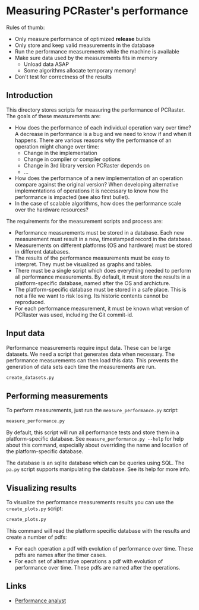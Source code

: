 # Measuring PCRaster's performance
Rules of thumb:
- Only measure performance of optimized **release** builds
- Only store and keep valid measurements in the database
- Run the performance measurements while the machine is available
- Make sure data used by the measurements fits in memory
    - Unload data ASAP
    - Some algorithms allocate temporary memory!
- Don't test for correctness of the results


## Introduction
This directory stores scripts for measuring the performance of PCRaster. The goals of these measurements are:

- How does the performance of each individual operation vary over time? A decrease in performance is a bug and we need to know if and when it happens. There are various reasons why the performance of an operation might change over time:
    - Change in the implementation
    - Change in compiler or compiler options
    - Change in 3rd library version PCRaster depends on
    - ...
- How does the performance of a new implementation of an operation compare against the original version? When developing alternative implementations of operations it is necessary to know how the performance is impacted (see also first bullet).
- In the case of scalable algorithms, how does the performance scale over the hardware resources?


The requirements for the measurement scripts and process are:
- Performance measurements must be stored in a database. Each new measurement must result in a new, timestamped record in the database.
- Measurements on different platforms (OS and hardware) must be stored in different databases.
- The results of the performance measurements must be easy to interpret. They must be visualized as graphs and tables.
- There must be a single script which does everything needed to perform all performance measurements. By default, it must store the results in a platform-specific database, named after the OS and archicture.
- The platform-specific database must be stored in a safe place. This is not a file we want to risk losing. Its historic contents cannot be reproduced.
- For each performance measurement, it must be known what version of PCRaster was used, including the Git commit-id.


## Input data
Performance measurements require input data. These can be large datasets. We need a script that generates data when necessary. The performance measurements can then load this data. This prevents the generation of data sets each time the measurements are run.

```bash
create_datasets.py
```


## Performing measurements
To perform measurements, just run the `measure_performance.py` script:

```bash
measure_performance.py
```

By default, this script will run all performance tests and store them in a platform-specific database. See `measure_performance.py --help` for help about this command, especially about overriding the name and location of the platform-specific database.

The database is an sqlite database which can be queries using SQL. The `pa.py` script supports manipulating the database. See its help for more info.


## Visualizing results
To visualize the performance measurements results you can use the `create_plots.py` script:

```bash
create_plots.py
```

This command will read the platform specific database with the results and create a number of pdfs:
- For each operation a pdf with evolution of performance over time. These pdfs are names after the timer cases.
- For each set of alternative operations a pdf with evolution of performance over time. These pdfs are named after the operations.




## Links
- [Performance analyst](https://github.com/pcraster/performance_analyst)
